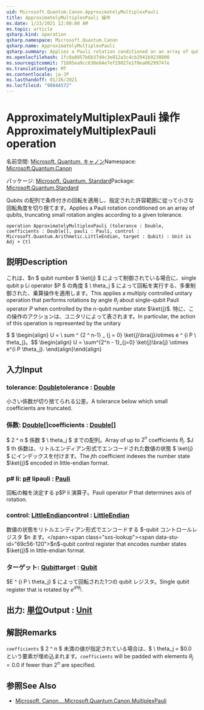 ```yaml
---
uid: Microsoft.Quantum.Canon.ApproximatelyMultiplexPauli
title: ApproximatelyMultiplexPauli 操作
ms.date: 1/23/2021 12:00:00 AM
ms.topic: article
qsharp.kind: operation
qsharp.namespace: Microsoft.Quantum.Canon
qsharp.name: ApproximatelyMultiplexPauli
qsharp.summary: Applies a Pauli rotation conditioned on an array of qubits, truncating small rotation angles according to a given tolerance.
ms.openlocfilehash: 1fc8a8857b6b37d4c3e812a3c4cb2941b9238800
ms.sourcegitcommit: 71605ea9cc630e84e7ef29027e1f0ea06299747e
ms.translationtype: MT
ms.contentlocale: ja-JP
ms.lasthandoff: 01/26/2021
ms.locfileid: "98844572"
---
```

# <a name="approximatelymultiplexpauli-operation"></a><span data-ttu-id="69c56-102">ApproximatelyMultiplexPauli 操作</span><span class="sxs-lookup"><span data-stu-id="69c56-102">ApproximatelyMultiplexPauli operation</span></span>

<span data-ttu-id="69c56-103">名前空間: [Microsoft. Quantum. キャノン](xref:Microsoft.Quantum.Canon)</span><span class="sxs-lookup"><span data-stu-id="69c56-103">Namespace: [Microsoft.Quantum.Canon](xref:Microsoft.Quantum.Canon)</span></span>

<span data-ttu-id="69c56-104">パッケージ: [Microsoft. Quantum. Standard](https://nuget.org/packages/Microsoft.Quantum.Standard)</span><span class="sxs-lookup"><span data-stu-id="69c56-104">Package: [Microsoft.Quantum.Standard](https://nuget.org/packages/Microsoft.Quantum.Standard)</span></span>


<span data-ttu-id="69c56-105">Qubits の配列で条件付きの回転を適用し、指定された許容範囲に従って小さな回転角度を切り捨てます。</span><span class="sxs-lookup"><span data-stu-id="69c56-105">Applies a Pauli rotation conditioned on an array of qubits, truncating small rotation angles according to a given tolerance.</span></span>

```qsharp
operation ApproximatelyMultiplexPauli (tolerance : Double, coefficients : Double[], pauli : Pauli, control : Microsoft.Quantum.Arithmetic.LittleEndian, target : Qubit) : Unit is Adj + Ctl
```


## <a name="description"></a><span data-ttu-id="69c56-106">説明</span><span class="sxs-lookup"><span data-stu-id="69c56-106">Description</span></span>

<span data-ttu-id="69c56-107">これは、$n $ qubit number $ \ket{j} $ によって制御されている場合に、single qubit p Li operator $P $ の角度 $ \ theta_j $ によって回転を実行する、多重制御された、乗算操作を適用します。</span><span class="sxs-lookup"><span data-stu-id="69c56-107">This applies a multiply controlled unitary operation that performs rotations by angle $\theta_j$ about single-qubit Pauli operator $P$ when controlled by the $n$-qubit number state $\ket{j}$.</span></span>
<span data-ttu-id="69c56-108">特に、この操作のアクションは、ユニタリによって表されます。</span><span class="sxs-lookup"><span data-stu-id="69c56-108">In particular, the action of this operation is represented by the unitary</span></span>

<span data-ttu-id="69c56-109">$ $ \begin{align} U = \ sum ^ {2 ^ n-1} _ {j = 0} \ket{j}\bra{j}/otimes e ^ {i P \ theta_j}。</span><span class="sxs-lookup"><span data-stu-id="69c56-109">$$ \begin{align} U = \sum^{2^n - 1}_{j=0} \ket{j}\bra{j} \otimes e^{i P \theta_j}.</span></span>
<span data-ttu-id="69c56-110">\end{align}</span><span class="sxs-lookup"><span data-stu-id="69c56-110">\end{align}</span></span>

##

## <a name="input"></a><span data-ttu-id="69c56-111">入力</span><span class="sxs-lookup"><span data-stu-id="69c56-111">Input</span></span>

### <a name="tolerance--double"></a><span data-ttu-id="69c56-112">tolerance: [Double](xref:microsoft.quantum.lang-ref.double)</span><span class="sxs-lookup"><span data-stu-id="69c56-112">tolerance : [Double](xref:microsoft.quantum.lang-ref.double)</span></span>

<span data-ttu-id="69c56-113">小さい係数が切り捨てられる公差。</span><span class="sxs-lookup"><span data-stu-id="69c56-113">A tolerance below which small coefficients are truncated.</span></span>


### <a name="coefficients--double"></a><span data-ttu-id="69c56-114">係数: [Double](xref:microsoft.quantum.lang-ref.double)[]</span><span class="sxs-lookup"><span data-stu-id="69c56-114">coefficients : [Double](xref:microsoft.quantum.lang-ref.double)[]</span></span>

<span data-ttu-id="69c56-115">$ 2 ^ n $ 係数 $ \ theta_j $ までの配列。</span><span class="sxs-lookup"><span data-stu-id="69c56-115">Array of up to $2^n$ coefficients $\theta_j$.</span></span> <span data-ttu-id="69c56-116">$J $ th 係数は、リトルエンディアン形式でエンコードされた数値の状態 $ \ket{j} $ にインデックスを付けます。</span><span class="sxs-lookup"><span data-stu-id="69c56-116">The $j$th coefficient indexes the number state $\ket{j}$ encoded in little-endian format.</span></span>


### <a name="pauli--pauli"></a><span data-ttu-id="69c56-117">p# li: [p#](xref:microsoft.quantum.lang-ref.pauli) li</span><span class="sxs-lookup"><span data-stu-id="69c56-117">pauli : [Pauli](xref:microsoft.quantum.lang-ref.pauli)</span></span>

<span data-ttu-id="69c56-118">回転の軸を決定する p$P li 演算子。</span><span class="sxs-lookup"><span data-stu-id="69c56-118">Pauli operator $P$ that determines axis of rotation.</span></span>


### <a name="control--littleendian"></a><span data-ttu-id="69c56-119">control: [LittleEndian](xref:Microsoft.Quantum.Arithmetic.LittleEndian)</span><span class="sxs-lookup"><span data-stu-id="69c56-119">control : [LittleEndian](xref:Microsoft.Quantum.Arithmetic.LittleEndian)</span></span>

<span data-ttu-id="69c56-120">数値の状態をリトルエンディアン形式でエンコードする $-qubit コントロールレジスタ $n ます。</span><span class="sxs-lookup"><span data-stu-id="69c56-120">$n$-qubit control register that encodes number states $\ket{j}$ in little-endian format.</span></span>


### <a name="target--qubit"></a><span data-ttu-id="69c56-121">ターゲット: [Qubit](xref:microsoft.quantum.lang-ref.qubit)</span><span class="sxs-lookup"><span data-stu-id="69c56-121">target : [Qubit](xref:microsoft.quantum.lang-ref.qubit)</span></span>

<span data-ttu-id="69c56-122">$E ^ {i P \ theta_j} $ によって回転された1つの qubit レジスタ。</span><span class="sxs-lookup"><span data-stu-id="69c56-122">Single qubit register that is rotated by $e^{i P \theta_j}$.</span></span>



## <a name="output--unit"></a><span data-ttu-id="69c56-123">出力: [単位](xref:microsoft.quantum.lang-ref.unit)</span><span class="sxs-lookup"><span data-stu-id="69c56-123">Output : [Unit](xref:microsoft.quantum.lang-ref.unit)</span></span>



## <a name="remarks"></a><span data-ttu-id="69c56-124">解説</span><span class="sxs-lookup"><span data-stu-id="69c56-124">Remarks</span></span>

<span data-ttu-id="69c56-125">`coefficients` $ 2 ^ n $ 未満の値が指定されている場合は、$ \ theta_j = $0.0 という要素が埋め込まれます。</span><span class="sxs-lookup"><span data-stu-id="69c56-125">`coefficients` will be padded with elements $\theta_j = 0.0$ if fewer than $2^n$ are specified.</span></span>

## <a name="see-also"></a><span data-ttu-id="69c56-126">参照</span><span class="sxs-lookup"><span data-stu-id="69c56-126">See Also</span></span>

- [<span data-ttu-id="69c56-127">Microsoft. Canon....</span><span class="sxs-lookup"><span data-stu-id="69c56-127">Microsoft.Quantum.Canon.MultiplexPauli</span></span>](xref:Microsoft.Quantum.Canon.MultiplexPauli)